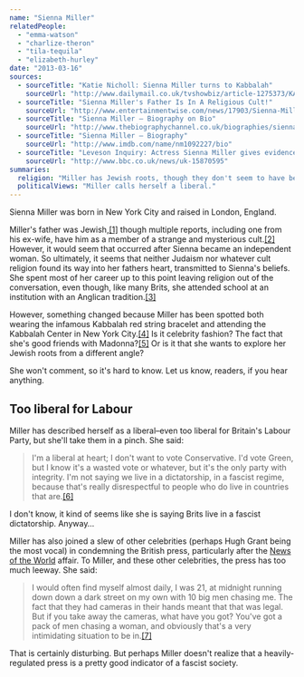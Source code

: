 ```yaml
---
name: "Sienna Miller"
relatedPeople:
  - "emma-watson"
  - "charlize-theron"
  - "tila-tequila"
  - "elizabeth-hurley"
date: "2013-03-16"
sources:
  - sourceTitle: "Katie Nicholl: Sienna Miller turns to Kabbalah"
    sourceUrl: "http://www.dailymail.co.uk/tvshowbiz/article-1275373/KATIE-NICHOLL-Sienna-Miller-turns-Kabbalah.html"
  - sourceTitle: "Sienna Miller's Father Is In A Religious Cult!"
    sourceUrl: "http://www.entertainmentwise.com/news/17903/Sienna-Millers-Father-Is-In-Religious-Cult"
  - sourceTitle: "Sienna Miller – Biography on Bio"
    sourceUrl: "http://www.thebiographychannel.co.uk/biographies/sienna-miller.html"
  - sourceTitle: "Sienna Miller – Biography"
    sourceUrl: "http://www.imdb.com/name/nm1092227/bio"
  - sourceTitle: "Leveson Inquiry: Actress Sienna Miller gives evidence"
    sourceUrl: "http://www.bbc.co.uk/news/uk-15870595"
summaries:
  religion: "Miller has Jewish roots, though they don't seem to have been transmitted despite her interest in Kabbalah."
  politicalViews: "Miller calls herself a liberal."
---
```


Sienna Miller was born in New York City and raised in London, England.

Miller's father was Jewish,<a class="source-citation" href="#http%3A%2F%2Fwww.dailymail.co.uk%2Ftvshowbiz%2Farticle-1275373%2FKATIE-NICHOLL-Sienna-Miller-turns-Kabbalah.html" title="Katie Nicholl: Sienna Miller turns to Kabbalah">[1]</a> though multiple reports, including one from his ex-wife, have him as a member of a strange and mysterious cult.<a class="source-citation" href="#http%3A%2F%2Fwww.entertainmentwise.com%2Fnews%2F17903%2FSienna-Millers-Father-Is-In-Religious-Cult" title="Sienna Miller&apos;s Father Is In A Religious Cult!">[2]</a> However, it would seem that occurred after Sienna became an independent woman. So ultimately, it seems that neither Judaism nor whatever cult religion found its way into her fathers heart, transmitted to Sienna's beliefs. She spent most of her career up to this point leaving religion out of the conversation, even though, like many Brits, she attended school at an institution with an Anglican tradition.<a class="source-citation" href="#http%3A%2F%2Fwww.thebiographychannel.co.uk%2Fbiographies%2Fsienna-miller.html" title="Sienna Miller – Biography on Bio">[3]</a>

However, something changed because Miller has been spotted both wearing the infamous Kabbalah red string bracelet and attending the Kabbalah Center in New York City.<a class="source-citation" href="#http%3A%2F%2Fwww.dailymail.co.uk%2Ftvshowbiz%2Farticle-1275373%2FKATIE-NICHOLL-Sienna-Miller-turns-Kabbalah.html" title="Katie Nicholl: Sienna Miller turns to Kabbalah">[4]</a> Is it celebrity fashion? The fact that she's good friends with Madonna?<a class="source-citation" href="#http%3A%2F%2Fwww.imdb.com%2Fname%2Fnm1092227%2Fbio" title="Sienna Miller – Biography">[5]</a> Or is it that she wants to explore her Jewish roots from a different angle?

She won't comment, so it's hard to know. Let us know, readers, if you hear anything.


## Too liberal for Labour

Miller has described herself as a liberal–even too liberal for Britain's Labour Party, but she'll take them in a pinch. She said:

>I'm a liberal at heart; I don't want to vote Conservative. I'd vote Green, but I know it's a wasted vote or whatever, but it's the only party with integrity. I'm not saying we live in a dictatorship, in a fascist regime, because that's really disrespectful to people who do live in countries that are.<a class="source-citation" href="#http%3A%2F%2Fwww.imdb.com%2Fname%2Fnm1092227%2Fbio" title="Sienna Miller – Biography">[6]</a>

I don't know, it kind of seems like she is saying Brits live in a fascist dictatorship. Anyway…

Miller has also joined a slew of other celebrities (perhaps Hugh Grant being the most vocal) in condemning the British press, particularly after the [News of the World](http://en.wikipedia.org/wiki/News_International_phone_hacking_scandal) affair. To Miller, and these other celebrities, the press has too much leeway. She said:

>I would often find myself almost daily, I was 21, at midnight running down down a dark street on my own with 10 big men chasing me. The fact that they had cameras in their hands meant that that was legal. But if you take away the cameras, what have you got? You've got a pack of men chasing a woman, and obviously that's a very intimidating situation to be in.<a class="source-citation" href="#http%3A%2F%2Fwww.bbc.co.uk%2Fnews%2Fuk-15870595" title="Leveson Inquiry: Actress Sienna Miller gives evidence">[7]</a>

That is certainly disturbing. But perhaps Miller doesn't realize that a heavily-regulated press is a pretty good indicator of a fascist society.